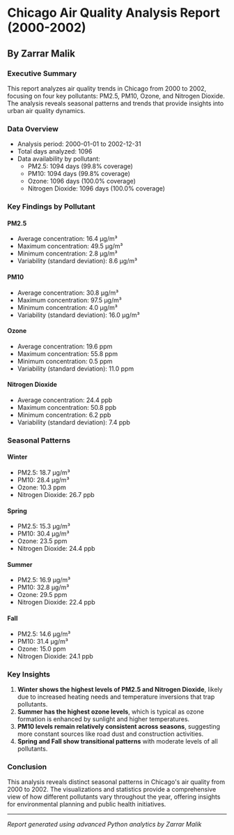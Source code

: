 # Chicago Air Quality Analysis Report (2000-2002)
## By Zarrar Malik

### Executive Summary
This report analyzes air quality trends in Chicago from 2000 to 2002, focusing on four key pollutants: PM2.5, PM10, Ozone, and Nitrogen Dioxide. The analysis reveals seasonal patterns and trends that provide insights into urban air quality dynamics.

### Data Overview
- Analysis period: 2000-01-01 to 2002-12-31
- Total days analyzed: 1096
- Data availability by pollutant:
  - PM2.5: 1094 days (99.8% coverage)
  - PM10: 1094 days (99.8% coverage)
  - Ozone: 1096 days (100.0% coverage)
  - Nitrogen Dioxide: 1096 days (100.0% coverage)

### Key Findings by Pollutant
#### PM2.5
- Average concentration: 16.4 µg/m³
- Maximum concentration: 49.5 µg/m³
- Minimum concentration: 2.8 µg/m³
- Variability (standard deviation): 8.6 µg/m³

#### PM10
- Average concentration: 30.8 µg/m³
- Maximum concentration: 97.5 µg/m³
- Minimum concentration: 4.0 µg/m³
- Variability (standard deviation): 16.0 µg/m³

#### Ozone
- Average concentration: 19.6 ppm
- Maximum concentration: 55.8 ppm
- Minimum concentration: 0.5 ppm
- Variability (standard deviation): 11.0 ppm

#### Nitrogen Dioxide
- Average concentration: 24.4 ppb
- Maximum concentration: 50.8 ppb
- Minimum concentration: 6.2 ppb
- Variability (standard deviation): 7.4 ppb

### Seasonal Patterns
#### Winter
- PM2.5: 18.7 µg/m³
- PM10: 28.4 µg/m³
- Ozone: 10.3 ppm
- Nitrogen Dioxide: 26.7 ppb

#### Spring
- PM2.5: 15.3 µg/m³
- PM10: 30.4 µg/m³
- Ozone: 23.5 ppm
- Nitrogen Dioxide: 24.4 ppb

#### Summer
- PM2.5: 16.9 µg/m³
- PM10: 32.8 µg/m³
- Ozone: 29.5 ppm
- Nitrogen Dioxide: 22.4 ppb

#### Fall
- PM2.5: 14.6 µg/m³
- PM10: 31.4 µg/m³
- Ozone: 15.0 ppm
- Nitrogen Dioxide: 24.1 ppb

### Key Insights
1. **Winter shows the highest levels of PM2.5 and Nitrogen Dioxide**, likely due to increased heating needs and temperature inversions that trap pollutants.
2. **Summer has the highest ozone levels**, which is typical as ozone formation is enhanced by sunlight and higher temperatures.
3. **PM10 levels remain relatively consistent across seasons**, suggesting more constant sources like road dust and construction activities.
4. **Spring and Fall show transitional patterns** with moderate levels of all pollutants.

### Conclusion
This analysis reveals distinct seasonal patterns in Chicago's air quality from 2000 to 2002. The visualizations and statistics provide a comprehensive view of how different pollutants vary throughout the year, offering insights for environmental planning and public health initiatives.

---
*Report generated using advanced Python analytics by Zarrar Malik*
